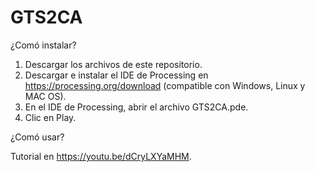 # GTS2CA
¿Comó instalar?

1. Descargar los archivos de este repositorio.
2. Descargar e instalar el IDE de Processing en https://processing.org/download (compatible con Windows, Linux y MAC OS).
3. En el IDE de Processing, abrir el archivo GTS2CA.pde.
4. Clic en Play.

¿Comó usar?

Tutorial en https://youtu.be/dCryLXYaMHM.

